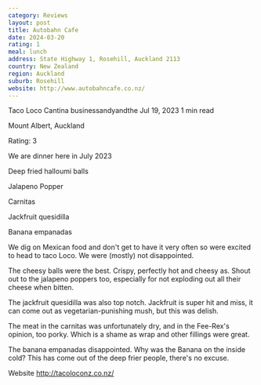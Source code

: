 ```yaml
---
category: Reviews
layout: post
title: Autobahn Cafe
date: 2024-03-20
rating: 1
meal: lunch
address: State Highway 1, Rosehill, Auckland 2113
country: New Zealand
region: Auckland
suburb: Rosehill
website: http://www.autobahncafe.co.nz/
---
```


Taco Loco Cantina
businessandyandthe
Jul 19, 2023
1 min read

Mount Albert, Auckland

Rating: 3

We are dinner here in July 2023

Deep fried halloumi balls

Jalapeno Popper 

Carnitas

Jackfruit quesidilla

Banana empanadas

We dig on Mexican food and don't get to have it very often so were excited to head to taco Loco. We were (mostly) not disappointed. 

The cheesy balls were the best. Crispy, perfectly hot and cheesy as. Shout out to the jalapeno poppers too, especially for not exploding out all their cheese when bitten.

The jackfruit quesidilla was also top notch. Jackfruit is super hit and miss, it can come out as vegetarian-punishing mush, but this was delish. 

The meat in the carnitas was unfortunately dry, and in the Fee-Rex's opinion, too porky. Which is a shame as wrap and other fillings were great. 

The banana empanadas disappointed. Why was the Banana on the inside cold? This has come out of the deep frier people, there's no excuse. 

Website http://tacoloconz.co.nz/